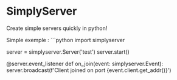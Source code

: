 # SimplyServer

Create simple servers quickly in python!

Simple exemple : ```python
import simplyserver

server = simplyserver.Server('test')
server.start()

@server.event_listener
def on_join(event: simplyserver.Event):
   server.broadcast(f'Client joined on port {event.client.get_addr()}')
```